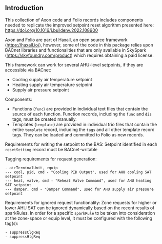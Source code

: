 ## Introduction

This collection of Axon code and Folio records includes components needed to 
replicate the improved setpoint reset algorithm presented here:
https://doi.org/10.1016/j.buildenv.2022.108900

Axon and Folio are part of Haxall, an open source framework (https://haxall.io/),
however, some of the code in this package relies upon BACnet libraries and
functionalities that are only available in SkySpark (https://skyfoundry.com/product)
which requires obtaining a paid license.

This framework can work for several AHU-level setpoints, if they are accessible
via BACnet:
- Cooling supply air temperature setpoint
- Heating supply air temperature setpoint
- Supply air pressure setpoint

Components:
- Functions (`func`) are provided in individual text files that contain the source of
  each function. Function records, including the `func` and `dis` tags, must be
  created manually.
- Templates (`template`) are provided in individual trio files that contain the entire
  `template` record, including the `tags` and all other template record tags. They
  can be loaded and committed to Folio as new records.

Requirements for writing the setpoint to the BAS:
Setpoint identified in each `resetSetting` record must be BACnet-writable

Tagging requirements for request generation:
```
- airTerminalUnit, equip
--- cool, pid, cmd - "Cooling PID Output", used for AHU cooling SAT setpoint
--- heat, valve, cmd - "Reheat Valve Command", used for AHU heating SAT setpoint
--- damper, cmd - "Damper Command", used for AHU supply air pressure setpoint
```

Requirements for ignored request functionality:
Zone requests for higher or lower AHU SAT can be ignored dynamically based on
the recent results of sparkRules.
In order for a specific `sparkRule` to be taken into consideration at the
zone-space or equip level, it must be configured with the following tag(s):
```
- suppressClgReq
- suppressHtgReq
```
